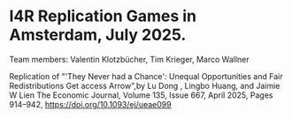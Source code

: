 # I4R Replication Games in Amsterdam, July 2025. 

Team members: Valentin Klotzbücher, Tim Krieger, Marco Wallner

Replication of "'They Never had a Chance': Unequal Opportunities and Fair Redistributions Get access Arrow",by Lu Dong , Lingbo Huang, and Jaimie W Lien
The Economic Journal, Volume 135, Issue 667, April 2025, Pages 914–942, https://doi.org/10.1093/ej/ueae099
